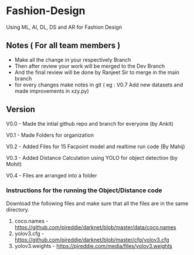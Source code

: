 # Fashion-Design
Using ML, AI, DL, DS and AR for Fashion Design

## Notes ( For all team members )

- Make all the change in your respectively Branch
- Then after review your work will be merged to the Dev Branch 
- And the final review will be done by Ranjeet Sir to merge in the main branch 
- for every changes make notes in git ( eg : V0.7 Add new datasets and made improvements in xzy.py)

## Version 
V0.0 - Made the intial github repo and branch for everyone (by Ankit)


V0.1 - Made Folders for organization 


V0.2 - Added Files for 15 Facpoint model and realtime run code (By Mahij)

V0.3 - Added Distance Calculation using YOLO for object detection (by Mohit)

V0.4 - Files are arranged into a folder 
### Instructions for the running the Object/Distance code

Download the following files and make sure that all the files are in the same directory.

1. coco.names - https://github.com/pjreddie/darknet/blob/master/data/coco.names
2. yolov3.cfg - https://github.com/pjreddie/darknet/blob/master/cfg/yolov3.cfg
3. yolov3.weights - https://pjreddie.com/media/files/yolov3.weights
